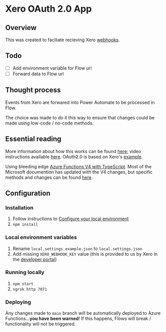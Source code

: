 # Xero OAuth 2.0 App

## Overview

This was created to faciliate recieving Xero [webhooks](https://developer.xero.com/documentation/guides/webhooks/overview).

## Todo

- [ ] Add environment variable for Flow url
- [ ] Forward data to Flow url

## Thought process

Events from Xero are forwared into Power Automate to be processed in Flow.

The choice was made to do it this way to ensure that changes could be made using low-code / no-code methods.

## Essential reading

More information about how this works can be found [here](https://developer.xero.com/documentation/guides/webhooks/configuring-your-server); video instructions available [here](https://youtu.be/_YfbOzATY8Q). OAuth2.0 is based on Xero's [example](https://github.com/XeroAPI/xero-node-oauth2-app).

Using bleeding edge [Azure Functions V4 with TypeScript](https://learn.microsoft.com/en-us/azure/azure-functions/create-first-function-vs-code-typescript?pivots=nodejs-model-v4). Most of the Microsoft documention has updated with the V4 changes, but specific methods and changes can be found [here](https://techcommunity.microsoft.com/t5/apps-on-azure-blog/azure-functions-version-4-of-the-node-js-programming-model-is-in/ba-p/3773541).

## Configuration

### Installation

1. Follow instructions to [Configure your local environment](https://learn.microsoft.com/en-us/azure/azure-functions/create-first-function-cli-typescript?tabs=azure-cli%2Cbrowser&pivots=nodejs-model-v4#configure-your-local-environment)
2. `npm install`

### Local environment variables

1. Rename `local.settings.example.json` to `local.settings.json`
2. Add missing `XERO_WEBHOOK_KEY` value (this is provided to us by Xero in the [developer portal](https://developer.xero.com/))

### Running locally

1. `npm start`
2. `ngrok http 7071`

### Deploying

Any changes made to `main` branch will be automatically deployed to Azure Functions...**you have been warned**! If this happens, Flows will break / functionality will not be triggered.
